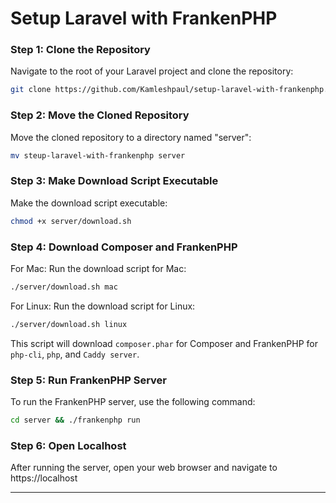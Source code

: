 # Setup Laravel with FrankenPHP

### Step 1: Clone the Repository

Navigate to the root of your Laravel project and clone the repository:
```sh
git clone https://github.com/Kamleshpaul/setup-laravel-with-frankenphp.git
```


### Step 2: Move the Cloned Repository
Move the cloned repository to a directory named "server":
```sh
mv steup-laravel-with-frankenphp server
```


### Step 3: Make Download Script Executable
Make the download script executable:
```sh
chmod +x server/download.sh
```

### Step 4: Download Composer and FrankenPHP
For Mac:
Run the download script for Mac:
```sh
./server/download.sh mac
```

For Linux:
Run the download script for Linux:
```sh
./server/download.sh linux
```

This script will download `composer.phar` for Composer and FrankenPHP for `php-cli`, `php`, and `Caddy server`.

### Step 5: Run FrankenPHP Server
To run the FrankenPHP server, use the following command:
```sh
cd server && ./frankenphp run
```

### Step 6: Open Localhost
After running the server, open your web browser and navigate to https://localhost

---

